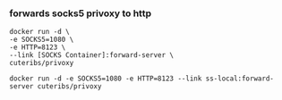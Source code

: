 ### forwards socks5 privoxy to http
```
docker run -d \
-e SOCKS5=1080 \
-e HTTP=8123 \
--link [SOCKS Container]:forward-server \
cuteribs/privoxy
```

`docker run -d -e SOCKS5=1080 -e HTTP=8123 --link ss-local:forward-server cuteribs/privoxy`